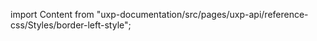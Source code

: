 
import Content from "uxp-documentation/src/pages/uxp-api/reference-css/Styles/border-left-style";

<Content query="product=photoshop"/>
